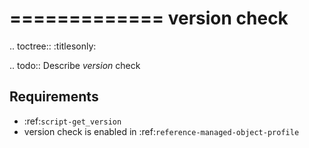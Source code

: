 

=============
version check
=============

.. toctree::
    :titlesonly:

.. todo::
    Describe *version* check

Requirements
------------
* :ref:`script-get_version`
* version check is enabled in :ref:`reference-managed-object-profile`
